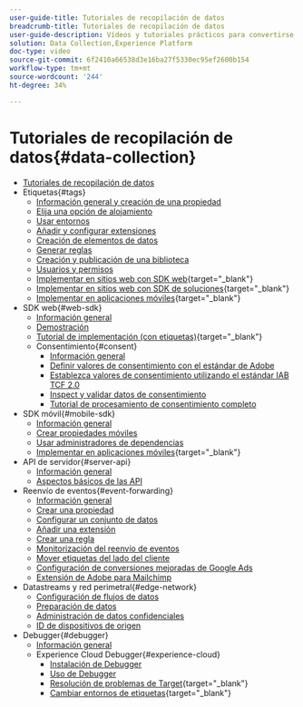 ```yaml
---
user-guide-title: Tutoriales de recopilación de datos
breadcrumb-title: Tutoriales de recopilación de datos
user-guide-description: Vídeos y tutoriales prácticos para convertirse en un usuario experto en la recopilación de datos en Experience Platform.
solution: Data Collection,Experience Platform
doc-type: video
source-git-commit: 6f2410a66538d3e16ba27f5330ec95ef2600b154
workflow-type: tm+mt
source-wordcount: '244'
ht-degree: 34%

---
```



# Tutoriales de recopilación de datos{#data-collection}

+ [Tutoriales de recopilación de datos](overview.md)
+ Etiquetas{#tags}
   + [Información general y creación de una propiedad](tags/create-a-property.md)
   + [Elija una opción de alojamiento](tags/choose-a-hosting-option.md)
   + [Usar entornos](tags/use-environments.md)
   + [Añadir y configurar extensiones](tags/add-and-configure-extensions.md)
   + [Creación de elementos de datos](tags/create-data-elements.md)
   + [Generar reglas](tags/build-rules.md)
   + [Creación y publicación de una biblioteca](tags/build-and-publish-a-library.md)
   + [Usuarios y permisos](tags/users-and-permissions.md)
   + [Implementar en sitios web con SDK web](https://experienceleague.adobe.com/docs/platform-learn/implement-web-sdk/overview.html?lang=es){target=&quot;_blank&quot;}
   + [Implementar en sitios web con SDK de soluciones](https://experienceleague.adobe.com/docs/platform-learn/implement-in-websites/overview.html){target=&quot;_blank&quot;}
   + [Implementar en aplicaciones móviles](https://experienceleague.adobe.com/docs/platform-learn/implement-mobile-sdk/overview.html?lang=es){target=&quot;_blank&quot;}
+ SDK web{#web-sdk}
   + [Información general](web-sdk/overview.md)
   + [Demostración](web-sdk/demo.md)
   + [Tutorial de implementación (con etiquetas)](https://experienceleague.adobe.com/docs/platform-learn/implement-web-sdk/overview.html?lang=es){target=&quot;_blank&quot;}
   + Consentimiento{#consent}
      + [Información general](web-sdk/consent/overview.md)
      + [Definir valores de consentimiento con el estándar de Adobe](web-sdk/consent/set-consent-adobe.md)
      + [Establezca valores de consentimiento utilizando el estándar IAB TCF 2.0](web-sdk/consent/set-consent-iab.md)
      + [Inspect y validar datos de consentimiento](web-sdk/consent/inspect.md)
      + [Tutorial de procesamiento de consentimiento completo](web-sdk/consent/tutorial.md)
+ SDK móvil{#mobile-sdk}
   + [Información general](mobile-sdk/overview.md)
   + [Crear propiedades móviles](mobile-sdk/create-mobile-properties.md)
   + [Usar administradores de dependencias](mobile-sdk/use-dependency-managers.md)
   + [Implementar en aplicaciones móviles](https://experienceleague.adobe.com/docs/platform-learn/implement-mobile-sdk/overview.html?lang=es){target=&quot;_blank&quot;}
+ API de servidor{#server-api}
   + [Información general](server-api/overview.md)
   + [Aspectos básicos de las API](server-api/introduction.md)
+ Reenvío de eventos{#event-forwarding}
   + [Información general](event-forwarding/overview.md)
   + [Crear una propiedad](event-forwarding/create-a-property.md)
   + [Configurar un conjunto de datos](event-forwarding/set-up-a-datastream.md)
   + [Añadir una extensión](event-forwarding/add-an-extension.md)
   + [Crear una regla](event-forwarding/create-a-rule.md)
   + [Monitorización del reenvío de eventos](event-forwarding/monitor.md)
   + [Mover etiquetas del lado del cliente](event-forwarding/consider-moving-tags.md)
   + [Configuración de conversiones mejoradas de Google Ads](event-forwarding/set-up-google-ads-enhanced-conversions.md)
   + [Extensión de Adobe para Mailchimp](event-forwarding/adobe-extension-for-mailchimp.md)
+ Datastreams y red perimetral{#edge-network}
   + [Configuración de flujos de datos](edge/configure-datastreams.md)
   + [Preparación de datos](edge/data-prep.md)
   + [Administración de datos confidenciales](edge/manage-sensitive-data-in-datastreams.md)
   + [ID de dispositivos de origen](edge/generate-first-party-device-ids.md)
+ Debugger{#debugger}
   + [Información general](debugger/overview.md)
   + Experience Cloud Debugger{#experience-cloud}
      + [Instalación de Debugger](debugger/experience-cloud/add-the-extension.md)
      + [Uso de Debugger](debugger/experience-cloud/use-the-experience-cloud-debugger.md)
      + [Resolución de problemas de Target](https://experienceleague.adobe.com/docs/target-learn/tutorials/troubleshooting/troubleshoot-with-the-experience-cloud-debugger.html){target=&quot;_blank&quot;}
      + [Cambiar entornos de etiquetas](https://experienceleague.adobe.com/docs/platform-learn/implement-in-websites/configure-tags/switch-environments.html){target=&quot;_blank&quot;}
